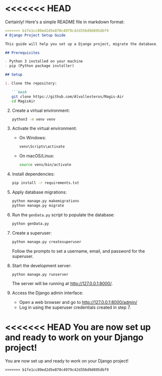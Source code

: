 <<<<<<< HEAD
=======
Certainly! Here's a simple README file in markdown format:

```markdown
>>>>>>> b1fe1cc89ed2d5e870c4979c42d356d9d895dbf9
# Django Project Setup Guide

This guide will help you set up a Django project, migrate the database, populate it with data using `genData.py`, create a superuser, run the development server, and access the Django admin interface.

## Prerequisites

- Python 3 installed on your machine
- pip (Python package installer)

## Setup

1. Clone the repository:

   ```bash
   git clone https://github.com/Alvallesteros/Magis-Air
   cd MagisAir
   ```

2. Create a virtual environment:

   ```bash
   python3 -m venv venv
   ```

3. Activate the virtual environment:

   - On Windows:

     ```bash
     venv\Scripts\activate
     ```

   - On macOS/Linux:

     ```bash
     source venv/bin/activate
     ```

4. Install dependencies:

   ```bash
   pip install -r requirements.txt
   ```

5. Apply database migrations:

   ```bash
   python manage.py makemigrations
   python manage.py migrate
   ```

6. Run the `genData.py` script to populate the database:

   ```bash
   python genData.py
   ```

7. Create a superuser:

   ```bash
   python manage.py createsuperuser
   ```

   Follow the prompts to set a username, email, and password for the superuser.

8. Start the development server:

   ```bash
   python manage.py runserver
   ```

   The server will be running at http://127.0.0.1:8000/.

9. Access the Django admin interface:

   - Open a web browser and go to http://127.0.0.1:8000/admin/
   - Log in using the superuser credentials created in step 7.

<<<<<<< HEAD
You are now set up and ready to work on your Django project!
=======
You are now set up and ready to work on your Django project!
```
>>>>>>> b1fe1cc89ed2d5e870c4979c42d356d9d895dbf9
